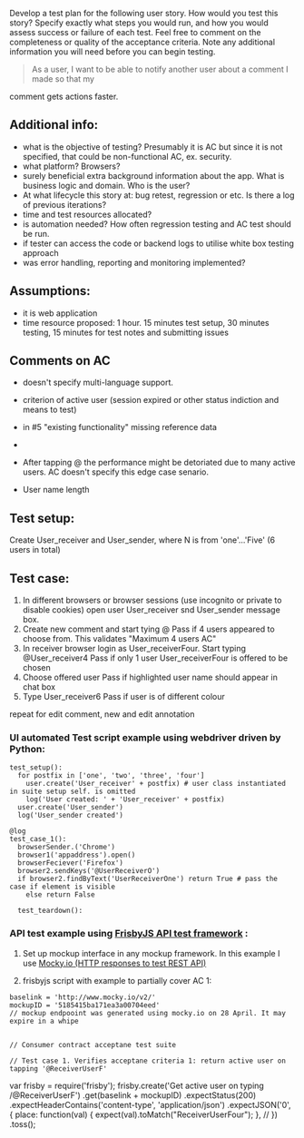 Develop a test plan for the following user story.
How would you test this story? Specify exactly what steps you would run, and how you would
assess success or failure of each test. Feel free to comment on the completeness or quality of the
acceptance criteria. Note any additional information you will need before you can begin
testing.

> As a user, I want to be able to notify another user about a comment I made so that my

comment gets actions faster.

## Additional info:
- what is the objective of testing? Presumably it is AC but since it is not specified, that could be non-functional AC, ex. security.
- what platform? Browsers?
- surely beneficial extra background information about the app. What is business logic and domain. Who is the user?
- At what lifecycle this story at: bug retest, regression or etc. Is there a log of previous iterations?
- time and test resources allocated?
- is automation needed? How often regression testing and AC  test should be run.
- if tester can access the code or backend logs to utilise white box testing approach
- was error handling, reporting and monitoring implemented?

## Assumptions:
- it is web application
- time resource proposed: 1 hour. 15 minutes test setup, 30 minutes testing, 15 minutes for test notes and submitting issues

## Comments on AC
- doesn't specify multi-language support.
- criterion of active user (session expired or other status indiction and means to test)
- in #5 "existing functionality" missing reference data
-

- After tapping @ the performance might be detoriated due to many active users. AC doesn't specify this edge case senario.
- User name length


## Test setup:
Create User_receiver<N> and User_sender, where N is from 'one'...'Five' (6 users in total)

## Test case:
1. In different browsers or browser sessions (use incognito or private to disable cookies) open user User_receiver snd User_sender message box.
2. Create new comment and start tying @
  Pass if 4 users appeared to choose from. This validates "Maximum 4 users AC"
3. In receiver browser login as User_receiverFour. Start typing @User_receiver4
  Pass if only 1 user User_receiverFour is offered to be chosen
4. Choose offered user
  Pass if highlighted user name should appear in chat box
5. Type User_receiver6
  Pass if user is of different colour

  repeat for edit comment, new and edit annotation


### UI automated Test script example using webdriver driven by Python:
```
test_setup():
  for postfix in ['one', 'two', 'three', 'four']
    user.create('User_receiver' + postfix) # user class instantiated in suite setup self. is omitted
    log('User created: ' + 'User_receiver' + postfix)
  user.create('User_sender')
  log('User_sender created')

@log
test_case_1():
  browserSender.('Chrome')
  browser1('appaddress').open()
  browserFeciever('Firefox')
  browser2.sendKeys('@UserReceiverO')
  if browser2.findByText('UserReceiverOne') return True # pass the case if element is visible
    else return False

  test_teardown():
```

  ### API test example using [**FrisbyJS** API test framework](frisbyjs.com) :

  1. Set up mockup interface in any mockup framework. In this example I use [Mocky.io (HTTP responses to test REST API)](mocky.io)

  2. frisbyjs script with example to partially cover AC 1:

  ```
  baselink = 'http://www.mocky.io/v2/'
  mockupID = '5185415ba171ea3a00704eed'
  // mockup endpooint was generated using mocky.io on 28 April. It may expire in a whipe


  // Consumer contract acceptane test suite

  // Test case 1. Verifies acceptane criteria 1: return active user on tapping '@ReceiverUserF'

```
  var frisby = require('frisby');
  frisby.create('Get active user on typing /@ReceiverUserF')
    .get(baselink + mockupID)
    .expectStatus(200)
    .expectHeaderContains('content-type', 'application/json')
    .expectJSON('0', {
      place: function(val) { expect(val).toMatch("ReceiverUserFour"); }, //
    })
  .toss();

  ```
